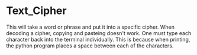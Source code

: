 # Text_Cipher
This will take a word or phrase and put it into a specific cipher. When decoding a cipher, copying and pasteing doesn't work. One must type each character back into the terminal individually. This is because when printing, the python program places a space between each of the characters.
